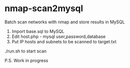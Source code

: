# nmap-scan2mysql
Batch scan networks with nmap and store results in MySQL

1) Import base.sql to MySQL
2) Edit host.php - mysql user,password,database
3) Put IP hosts and subnets to be scanned to target.txt

./run.sh to start scan

P.S. Work in progress
